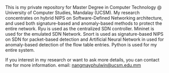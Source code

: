 This is my private repository for Master Degree in Computer Technology @ University of Computer Studies, Mandalay (UCSM).
My research concentrates on hybrid NIPS on Software-Defined Networking architecture, and used both signature-based and anomaly-based methods to protect the entire network.
Ryu is used as the centralized SDN controller.
Mininet is used for the emulated SDN Network.
Snort is used as signature-based NIPS on SDN for packet-based detection and Artificial Neural Network in used for anomaly-based detection of the flow table entries.
Python is used for my entire system.

If you interest in my research or want to ask more details, you can contact me for more information.
email: nangmayphulwin@ucsm.edu.mm
